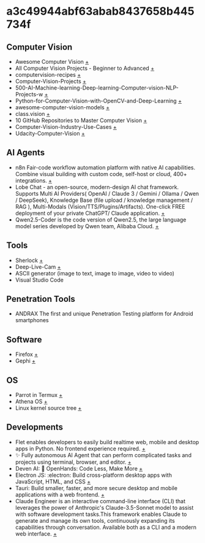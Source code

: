 # a3c49944abf63abab8437658b445734f

## Computer Vision
- Awesome Computer Vision <a href="https://github.com/jbhuang0604/awesome-computer-vision.git">+</a>
- All Computer Vision Projects - Beginner to Advanced  <a href="https://github.com/avs-abhishek123/Computer-Vision-Projects.git">+</a>
- computervision-recipes  <a href="https://github.com/microsoft/computervision-recipes.git">+</a>
- Computer-Vision-Projects  <a href="https://github.com/Aryan-Chharia/Computer-Vision-Projects.git">+</a>
- 500-AI-Machine-learning-Deep-learning-Computer-vision-NLP-Projects-w  <a href="https://github.com/ashishpatel26/500-AI-Machine-learning-Deep-learning-Computer-vision-NLP-Projects-with-code.git">+</a>
- Python-for-Computer-Vision-with-OpenCV-and-Deep-Learning <a href="https://github.com/worklifesg/Python-for-Computer-Vision-with-OpenCV-and-Deep-Learning.git">+</a>
- awesome-computer-vision-models <a href="https://github.com/gmalivenko/awesome-computer-vision-models.git">+</a>
- class.vision <a href="https://github.com/Alireza-Akhavan/class.vision.git">+</a>
- 10 GitHub Repositories to Master Computer Vision <a href="https://www.kdnuggets.com/10-github-repositories-to-master-computer-vision">+</a>
- Computer-Vision-Industry-Use-Cases <a href="https://github.com/ashishpatel26/Computer-Vision-Industry-Use-Cases.git">+</a>
- Udacity-Computer-Vision <a href="https://github.com/Gan-Tu/Udacity-Computer-Vision.git">+</a>

## AI Agents
- n8n Fair-code workflow automation platform with native AI capabilities. Combine visual building with custom code, self-host or cloud, 400+ integrations.  <a href="https://github.com/n8n-io/n8n.git">+</a>
- Lobe Chat - an open-source, modern-design AI chat framework. Supports Multi AI Providers( OpenAI / Claude 3 / Gemini / Ollama / Qwen / DeepSeek), Knowledge Base (file upload / knowledge management / RAG ), Multi-Modals (Vision/TTS/Plugins/Artifacts). One-click FREE deployment of your private ChatGPT/ Claude application.  <a href="https://github.com/LoneStamp/lobe-chat.git">+</a>
- Qwen2.5-Coder is the code version of Qwen2.5, the large language model series developed by Qwen team, Alibaba Cloud.  <a href="https://github.com/QwenLM/Qwen2.5-Coder.git">+</a>

## Tools
- Sherlock <a href="https://github.com/LoneStamp/sherlock.git">+</a>
- Deep-Live-Cam <a href="https://github.com/hacksider/Deep-Live-Cam.git">+</a>
- ASCII generator (image to text, image to image, video to video)  <a href="https://github.com/vietnh1009/ASCII-generator.git"></a>
- Visual Studio Code   <a href="https://github.com/microsoft/vscode.git"></a>
## Penetration Tools
- ANDRAX The first and unique Penetration Testing platform for Android smartphones <a href="https://github.com/laudarch/ANDRAX-Mobile-Pentest.git"></a>
## Software
- Firefox <a href="https://github.com/bolucat/Firefox.git">+</a>
- Gephi <a href="https://github.com/gephi/gephi.git">+</a>
## OS
- Parrot in Termux <a href="https://github.com/wahasa/Parrot.git">+</a>
- Athena OS <a href="https://github.com/Athena-OS/athena.git">+</a>
- Linux kernel source tree <a href="https://github.com/torvalds/linux.git">+</a>
## Developments
- Flet enables developers to easily build realtime web, mobile and desktop apps in Python. No frontend experience required. <a href="https://github.com/flet-dev/flet.git">+</a>
- ✨ Fully autonomous AI Agent that can perform complicated tasks and projects using terminal, browser, and editor. <a href="https://github.com/semanser/codel.git">+</a>
- Deven AI: 🙌 OpenHands: Code Less, Make More <a href="https://github.com/All-Hands-AI/OpenHands.git">+</a>
- Electron JS: :electron: Build cross-platform desktop apps with JavaScript, HTML, and CSS <a href="https://github.com/electron/electron.git">+</a>
- Tauri: Build smaller, faster, and more secure desktop and mobile applications with a web frontend. <a href="https://github.com/tauri-apps/tauri.git">+</a>
- Claude Engineer is an interactive command-line interface (CLI) that leverages the power of Anthropic's Claude-3.5-Sonnet model to assist with software development tasks.This framework enables Claude to generate and manage its own tools, continuously expanding its capabilities through conversation. Available both as a CLI and a modern web interface. <a href="https://github.com/Doriandarko/claude-engineer.git">+</a>

